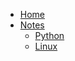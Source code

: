 <!-- 首页的目录，拷贝navbar.md的内容 -->
- [Home](/)
- [Notes](/README.md)
  - [Python](docs/Python/index.md)
  - [Linux](docs/Linux/index.md)
